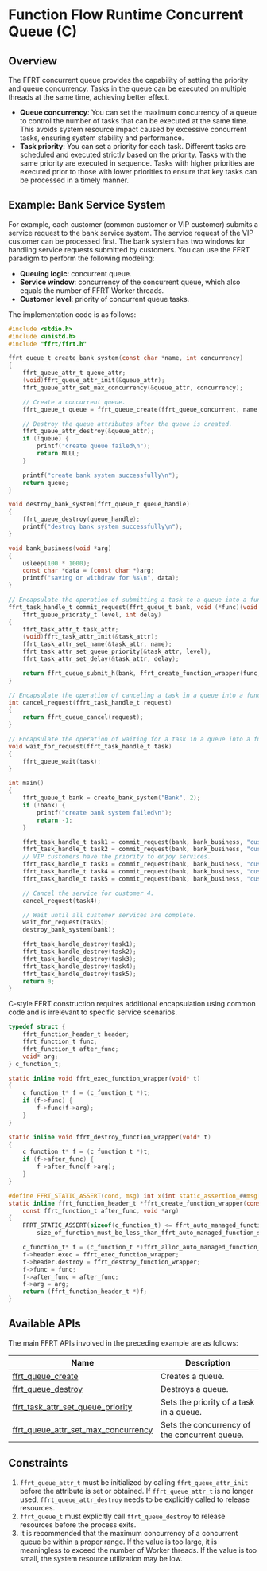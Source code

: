# Function Flow Runtime Concurrent Queue (C)

## Overview

The FFRT concurrent queue provides the capability of setting the priority and queue concurrency. Tasks in the queue can be executed on multiple threads at the same time, achieving better effect.

- **Queue concurrency**: You can set the maximum concurrency of a queue to control the number of tasks that can be executed at the same time. This avoids system resource impact caused by excessive concurrent tasks, ensuring system stability and performance.
- **Task priority**: You can set a priority for each task. Different tasks are scheduled and executed strictly based on the priority. Tasks with the same priority are executed in sequence. Tasks with higher priorities are executed prior to those with lower priorities to ensure that key tasks can be processed in a timely manner.

## Example: Bank Service System

For example, each customer (common customer or VIP customer) submits a service request to the bank service system. The service request of the VIP customer can be processed first.
The bank system has two windows for handling service requests submitted by customers. You can use the FFRT paradigm to perform the following modeling:

- **Queuing logic**: concurrent queue.
- **Service window**: concurrency of the concurrent queue, which also equals the number of FFRT Worker threads.
- **Customer level**: priority of concurrent queue tasks.

The implementation code is as follows:

```c
#include <stdio.h>
#include <unistd.h>
#include "ffrt/ffrt.h"

ffrt_queue_t create_bank_system(const char *name, int concurrency)
{
    ffrt_queue_attr_t queue_attr;
    (void)ffrt_queue_attr_init(&queue_attr);
    ffrt_queue_attr_set_max_concurrency(&queue_attr, concurrency);

    // Create a concurrent queue.
    ffrt_queue_t queue = ffrt_queue_create(ffrt_queue_concurrent, name, &queue_attr);

    // Destroy the queue attributes after the queue is created.
    ffrt_queue_attr_destroy(&queue_attr);
    if (!queue) {
        printf("create queue failed\n");
        return NULL;
    }

    printf("create bank system successfully\n");
    return queue;
}

void destroy_bank_system(ffrt_queue_t queue_handle)
{
    ffrt_queue_destroy(queue_handle);
    printf("destroy bank system successfully\n");
}

void bank_business(void *arg)
{
    usleep(100 * 1000);
    const char *data = (const char *)arg;
    printf("saving or withdraw for %s\n", data);
}

// Encapsulate the operation of submitting a task to a queue into a function.
ffrt_task_handle_t commit_request(ffrt_queue_t bank, void (*func)(void *), const char *name,
    ffrt_queue_priority_t level, int delay)
{
    ffrt_task_attr_t task_attr;
    (void)ffrt_task_attr_init(&task_attr);
    ffrt_task_attr_set_name(&task_attr, name);
    ffrt_task_attr_set_queue_priority(&task_attr, level);
    ffrt_task_attr_set_delay(&task_attr, delay);

    return ffrt_queue_submit_h(bank, ffrt_create_function_wrapper(func, NULL, name), &task_attr);
}

// Encapsulate the operation of canceling a task in a queue into a function.
int cancel_request(ffrt_task_handle_t request)
{
    return ffrt_queue_cancel(request);
}

// Encapsulate the operation of waiting for a task in a queue into a function.
void wait_for_request(ffrt_task_handle_t task)
{
    ffrt_queue_wait(task);
}

int main()
{
    ffrt_queue_t bank = create_bank_system("Bank", 2);
    if (!bank) {
        printf("create bank system failed\n");
        return -1;
    }

    ffrt_task_handle_t task1 = commit_request(bank, bank_business, "customer1", ffrt_queue_priority_low, 0);
    ffrt_task_handle_t task2 = commit_request(bank, bank_business, "customer2", ffrt_queue_priority_low, 0);
    // VIP customers have the priority to enjoy services.
    ffrt_task_handle_t task3 = commit_request(bank, bank_business, "customer3 VIP", ffrt_queue_priority_high, 0);
    ffrt_task_handle_t task4 = commit_request(bank, bank_business, "customer4", ffrt_queue_priority_low, 0);
    ffrt_task_handle_t task5 = commit_request(bank, bank_business, "customer5", ffrt_queue_priority_low, 0);

    // Cancel the service for customer 4.
    cancel_request(task4);

    // Wait until all customer services are complete.
    wait_for_request(task5);
    destroy_bank_system(bank);

    ffrt_task_handle_destroy(task1);
    ffrt_task_handle_destroy(task2);
    ffrt_task_handle_destroy(task3);
    ffrt_task_handle_destroy(task4);
    ffrt_task_handle_destroy(task5);
    return 0;
}
```

C-style FFRT construction requires additional encapsulation using common code and is irrelevant to specific service scenarios.

```c
typedef struct {
    ffrt_function_header_t header;
    ffrt_function_t func;
    ffrt_function_t after_func;
    void* arg;
} c_function_t;

static inline void ffrt_exec_function_wrapper(void* t)
{
    c_function_t* f = (c_function_t *)t;
    if (f->func) {
        f->func(f->arg);
    }
}

static inline void ffrt_destroy_function_wrapper(void* t)
{
    c_function_t* f = (c_function_t *)t;
    if (f->after_func) {
        f->after_func(f->arg);
    }
}

#define FFRT_STATIC_ASSERT(cond, msg) int x(int static_assertion_##msg[(cond) ? 1 : -1])
static inline ffrt_function_header_t *ffrt_create_function_wrapper(const ffrt_function_t func,
    const ffrt_function_t after_func, void *arg)
{
    FFRT_STATIC_ASSERT(sizeof(c_function_t) <= ffrt_auto_managed_function_storage_size,
        size_of_function_must_be_less_than_ffrt_auto_managed_function_storage_size);

    c_function_t* f = (c_function_t *)ffrt_alloc_auto_managed_function_storage_base(ffrt_function_kind_queue);
    f->header.exec = ffrt_exec_function_wrapper;
    f->header.destroy = ffrt_destroy_function_wrapper;
    f->func = func;
    f->after_func = after_func;
    f->arg = arg;
    return (ffrt_function_header_t *)f;
}
```

## Available APIs

The main FFRT APIs involved in the preceding example are as follows:

| Name                                                                                              | Description                  |
| -------------------------------------------------------------------------------------------------- | ---------------------- |
| [ffrt_queue_create](ffrt-api-guideline-c.md#ffrt_queue_create)                                     | Creates a queue.            |
| [ffrt_queue_destroy](ffrt-api-guideline-c.md#ffrt_queue_destroy)                                   | Destroys a queue.            |
| [ffrt_task_attr_set_queue_priority](ffrt-api-guideline-c.md#ffrt_task_attr_set_queue_priority)     | Sets the priority of a task in a queue.  |
| [ffrt_queue_attr_set_max_concurrency](ffrt-api-guideline-c.md#ffrt_queue_attr_set_max_concurrency) | Sets the concurrency of the concurrent queue.|

## Constraints

1. `ffrt_queue_attr_t` must be initialized by calling `ffrt_queue_attr_init` before the attribute is set or obtained. If `ffrt_queue_attr_t` is no longer used, `ffrt_queue_attr_destroy` needs to be explicitly called to release resources.
2. `ffrt_queue_t` must explicitly call `ffrt_queue_destroy` to release resources before the process exits.
3. It is recommended that the maximum concurrency of a concurrent queue be within a proper range. If the value is too large, it is meaningless to exceed the number of Worker threads. If the value is too small, the system resource utilization may be low.
